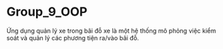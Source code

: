# Group_9_OOP
Ứng dụng quản lý xe trong bãi đỗ xe là một hệ thống mô phỏng việc kiểm soát và quản lý các phương tiện ra/vào bãi đỗ.
